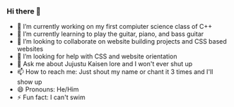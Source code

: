 ### Hi there 👋

<!--
**bonkbork/bonkbork** is a ✨ _special_ ✨ repository because its `README.md` (this file) appears on your GitHub profile.

Here are some ideas to get you started:

-->

- 🔭 I’m currently working on my first compiuter science class of C++
- 🌱 I’m currently learning to play the guitar, piano, and bass guitar
- 👯 I’m looking to collaborate on website building projects and CSS based websites
- 🤔 I’m looking for help with CSS and website orientation
- 💬 Ask me about Jujustu Kaisen lore and I won't ever shut up
- 📫 How to reach me: Just shout my name or chant it 3 times and I'll show up
- 😄 Pronouns: He/Him
- ⚡ Fun fact: I can't swim

